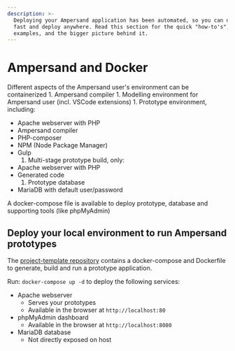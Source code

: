 ```yaml
---
description: >-
  Deploying your Ampersand application has been automated, so you can deploy
  fast and deploy anywhere. Read this section for the quick "how-to's",
  examples, and the bigger picture behind it.
---
```


# Ampersand and Docker

Different aspects of the Ampersand user's environment can be containerized 1. Ampersand compiler 1. Modelling environment for Ampersand user \(incl. VSCode extensions\) 1. Prototype environment, including:

* Apache webserver with PHP
* Ampersand compiler
* PHP-composer
* NPM \(Node Package Manager\)
* Gulp
  1. Multi-stage prototype build, only:
* Apache webserver with PHP
* Generated code
  1. Prototype database
* MariaDB with default user/password

A docker-compose file is available to deploy prototype, database and supporting tools \(like phpMyAdmin\)

## Deploy your local environment to run Ampersand prototypes

The [project-template repository](https://github.com/AmpersandTarski/project-template) contains a docker-compose and Dockerfile to generate, build and run a prototype application.

Run: `docker-compose up -d` to deploy the following services:

* Apache webserver
  * Serves your prototypes
  * Available in the browser at `http://localhost:80`
* phpMyAdmin dashboard
  * Available in the browser at `http://localhost:8080`
* MariaDB database
  * Not directly exposed on host

